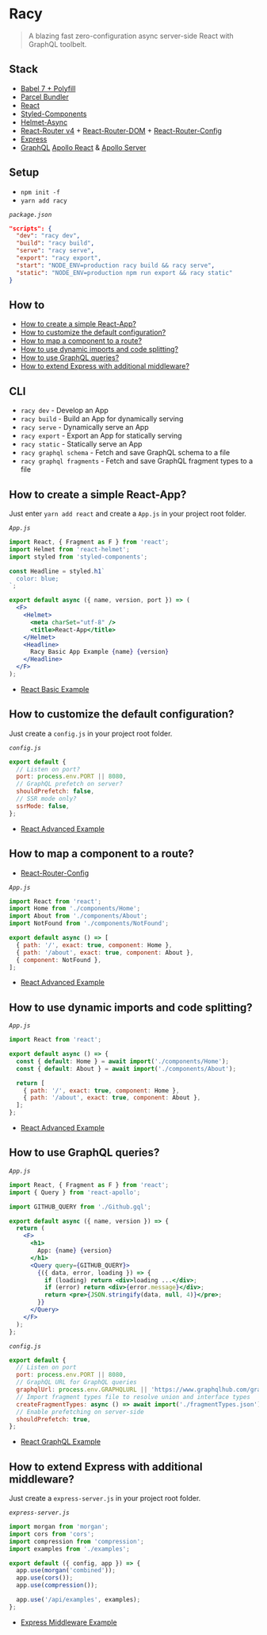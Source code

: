 # Racy

> A blazing fast zero-configuration async server-side React with GraphQL toolbelt.

## Stack

- [Babel 7 + Polyfill](https://github.com/babel/babel)
- [Parcel Bundler](https://github.com/parcel-bundler/parcel/blob/master/README.md)
- [React](https://github.com/facebook/react/blob/master/README.md)
- [Styled-Components](https://github.com/styled-components/styled-components/blob/master/README.md)
- [Helmet-Async](https://github.com/staylor/react-helmet-async/blob/master/README.md)
- [React-Router v4](https://github.com/ReactTraining/react-router/blob/master/packages/react-router/README.md) + [React-Router-DOM](https://github.com/ReactTraining/react-router/blob/master/packages/react-router-dom/README.md) + [React-Router-Config](https://github.com/ReactTraining/react-router/blob/master/packages/react-router-config/README.md)
- [Express](https://github.com/expressjs/express/blob/master/Readme.md)
- [GraphQL](https://github.com/facebook/graphql/blob/master/README.md) [Apollo React](https://github.com/apollographql/react-apollo/blob/master/README.md) & [Apollo Server](https://github.com/apollographql/apollo-server/blob/master/README.md)

## Setup

- `npm init -f`
- `yarn add racy`

_`package.json`_

```json
"scripts": {
  "dev": "racy dev",
  "build": "racy build",
  "serve": "racy serve",
  "export": "racy export",
  "start": "NODE_ENV=production racy build && racy serve",
  "static": "NODE_ENV=production npm run export && racy static"
}
```

## How to

- [How to create a simple React-App?](#how-to-create-a-simple-react-app)
- [How to customize the default configuration?](#how-to-customize-the-default-configuration)
- [How to map a component to a route?](#How-to-map-a-component-to-a-route)
- [How to use dynamic imports and code splitting?](#how-to-use-dynamic-imports-and-code-splitting)
- [How to use GraphQL queries?](#how-to-use-graphql-queries)
- [How to extend Express with additional middleware?](#how-to-extend-express-with-additional-middleware)

## CLI

- `racy dev` - Develop an App
- `racy build` - Build an App for dynamically serving
- `racy serve` - Dynamically serve an App
- `racy export` - Export an App for statically serving
- `racy static` - Statically serve an App
- `racy graphql schema` - Fetch and save GraphQL schema to a file
- `racy graphql fragments` - Fetch and save GraphQL fragment types to a file

## How to create a simple React-App?

Just enter `yarn add react` and create a `App.js` in your project root folder.

_`App.js`_

```jsx
import React, { Fragment as F } from 'react';
import Helmet from 'react-helmet';
import styled from 'styled-components';

const Headline = styled.h1`
  color: blue;
`;

export default async ({ name, version, port }) => (
  <F>
    <Helmet>
      <meta charSet="utf-8" />
      <title>React-App</title>
    </Helmet>
    <Headline>
      Racy Basic App Example {name} {version}
    </Headline>
  </F>
);
```

- [React Basic Example](examples/react-basic/README.md)

## How to customize the default configuration?

Just create a `config.js` in your project root folder.

_`config.js`_

```javascript
export default {
  // Listen on port?
  port: process.env.PORT || 8080,
  // GraphQL prefetch on server?
  shouldPrefetch: false,
  // SSR mode only?
  ssrMode: false,
};
```

- [React Advanced Example](examples/react-advanced/README.md)

## How to map a component to a route?

- [React-Router-Config](https://github.com/ReactTraining/react-router/blob/master/packages/react-router-config/README.md)

_`App.js`_

```jsx
import React from 'react';
import Home from './components/Home';
import About from './components/About';
import NotFound from './components/NotFound';

export default async () => [
  { path: '/', exact: true, component: Home },
  { path: '/about', exact: true, component: About },
  { component: NotFound },
];
```

- [React Advanced Example](examples/react-advanced/README.md)

## How to use dynamic imports and code splitting?

_`App.js`_

```jsx
import React from 'react';

export default async () => {
  const { default: Home } = await import('./components/Home');
  const { default: About } = await import('./components/About');

  return [
    { path: '/', exact: true, component: Home },
    { path: '/about', exact: true, component: About },
  ];
};
```

- [React Advanced Example](examples/react-advanced/README.md)

## How to use GraphQL queries?

_`App.js`_

```jsx
import React, { Fragment as F } from 'react';
import { Query } from 'react-apollo';

import GITHUB_QUERY from './Github.gql';

export default async ({ name, version }) => {
  return (
    <F>
      <h1>
        App: {name} {version}
      </h1>
      <Query query={GITHUB_QUERY}>
        {({ data, error, loading }) => {
          if (loading) return <div>loading ...</div>;
          if (error) return <div>{error.message}</div>;
          return <pre>{JSON.stringify(data, null, 4)}</pre>;
        }}
      </Query>
    </F>
  );
};
```

_`config.js`_

```javascript
export default {
  // Listen on port
  port: process.env.PORT || 8080,
  // GraphQL URL for GraphQL queries
  graphqlUrl: process.env.GRAPHQLURL || 'https://www.graphqlhub.com/graphql',
  // Import fragment types file to resolve union and interface types
  createFragmentTypes: async () => await import('./fragmentTypes.json'),
  // Enable prefetching on server-side
  shouldPrefetch: true,
};
```

- [React GraphQL Example](examples/react-graphql/README.md)

## How to extend Express with additional middleware?

Just create a `express-server.js` in your project root folder.

_`express-server.js`_

```javascript
import morgan from 'morgan';
import cors from 'cors';
import compression from 'compression';
import examples from './examples';

export default ({ config, app }) => {
  app.use(morgan('combined'));
  app.use(cors());
  app.use(compression());

  app.use('/api/examples', examples);
};
```

- [Express Middleware Example](examples/express-server/README.md)
